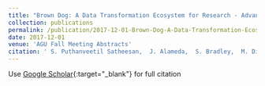 ```yaml
---
title: "Brown Dog: A Data Transformation Ecosystem for Research - Advancing from Beta to 1.0"
collection: publications
permalink: /publication/2017-12-01-Brown-Dog-A-Data-Transformation-Ecosystem-for-Research-Advancing-from-Beta-to-10
date: 2017-12-01
venue: 'AGU Fall Meeting Abstracts'
citation: ' S. Puthanveetil Satheesan,  J. Alameda,  S. Bradley,  M. Dietze,  G. Jansen,  R. Kooper,  P. Kumar,  J. Lee,  R. Marciano,  L. Marini,  B. S. Minsker,  C. Navarro,  E. Roeder,  A. Schmidt,  M. Slavenas,  W. Sullivan,  B. Zhang,  Y. Zhao,  I. Zharnitsky,  K. McHenry, &quot;Brown Dog: A Data Transformation Ecosystem for Research - Advancing from Beta to 1.0.&quot; AGU Fall Meeting Abstracts, 2017.'
---
```

Use [Google Scholar](https://scholar.google.com/scholar?q=Brown+Dog:+A+Data+Transformation+Ecosystem+for+Research+++Advancing+from+Beta+to+1.0){:target="_blank"} for full citation